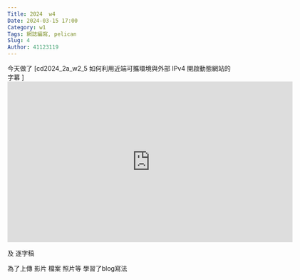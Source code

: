 ```yaml
---
Title: 2024  w4
Date: 2024-03-15 17:00
Category: w1
Tags: 網誌編寫, pelican
Slug: 4
Author: 41123119
---
```



今天做了 [cd2024_2a_w2_5 如何利用近端可攜環境與外部 IPv4 開啟動態網站的字幕 ]
         <iframe src="https://nfuedu-my.sharepoint.com/personal/41123119_nfu_edu_tw/_layouts/15/embed.aspx?UniqueId=6fee96e1-6362-499b-9035-20cf3ab77c7e&embed=%7B%22ust%22%3Atrue%2C%22hv%22%3A%22CopyEmbedCode%22%7D&referrer=StreamWebApp&referrerScenario=EmbedDialog.Create" width="640" height="360" frameborder="0" scrolling="no" allowfullscreen title="cd2024_2a_w2_5 如何利用近端可攜環境與外部 IPv4 開啟動態網站 (1).mp4"></iframe>


 及 逐字稿
 
 為了上傳 影片 檔案 照片等 學習了blog寫法
